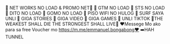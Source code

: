 💯 NET WORKS NO LOAD & PROMO NET💯
🤩 GTM NO LOAD 
🤩 STS NO LOAD 
🤩 DITO NO LOAD 
🤩 GOMO NO LOAD 
🤩 PISO WIFI NO HULOG 
🤩 SURF SAYA UNLI 
🤩 GIGA STORIES 
🤩 GIGA VIDEO 
🤩 GIGA GAMES 
🤩 UNLI TIKTOK
🤖THE WEAKEST SHALL DIE THE STRONGEST SHALL LIVE🤖
❤️Messege Mo ako para sa free Voucher mo https://m.me/emmanuel.bongabong❤️
➡️HAH TUNNEL
